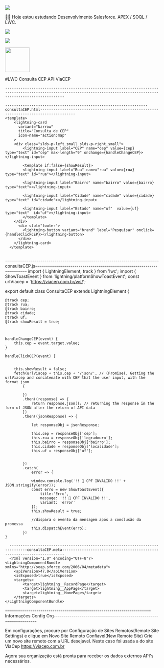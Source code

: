 
<img src="https://media-exp1.licdn.com/dms/image/C4D16AQFBe5q0Rr5OEg/profile-displaybackgroundimage-shrink_200_800/0/1603929596357?e=2147483647&v=beta&t=vHuFpes5cNqUMmIOi7QNzgtuR0fdnM-TaY3e6UVeJYQ">

👨‍💻 Hoje estou estudando Desenvolvimento Salesforce. APEX / SOQL / LWC.

  <a href="https://www.instagram.com/valteir.jr/" target="_blank"><img src="https://img.shields.io/badge/-Instagram-%23E4405F?style=for-the-badge&logo=instagram&logoColor=white" target="_blank"></a>

  <a href="https://www.linkedin.com/in/valteir-junior-bb722b205/" target="_blank"><img src="https://img.shields.io/badge/-LinkedIn-%230077B5?style=for-the-badge&logo=linkedin&logoColor=white" target="_blank"></a> 

<a href="https://trailblazer.me/id/jsilva288/" target="_blank"><img src="https://trailhead.salesforce.com/assets/trailhead-logo-5d3354441b4d8b97f21075b65e2aea266780d45943bbb36796ac25dc7cf4adc9.svg" width=80px></a>



#LWC  Consulta CEP API ViaCEP

```
-----------------------------------------------------------------------------------------------------------------------------------------------------------------------

-----------------------------------------------------------------consultaCEP.html--------------------------------------------------------------------------------------
<template>
    <lightning-card
      variant="Narrow"
      title="Consulta de CEP"
      icon-name="action:map"
    >
    <div class="slds-p-left_small slds-p-right_small">
        <lightning-input label="CEP" name="cep" value={cep} type="text" id="cep" max-length="9" onchange={handleChangeCEP}></lightning-input>
  
        <template if:false={showResult}>
        <lightning-input label="Rua" name="rua" value={rua} type="text" id="rua"></lightning-input>
  
        <lightning-input label="Bairro" name="bairro" value={bairro} type="text"></lightning-input>
  
        <lightning-input label="Cidade" name="cidade" value={cidade} type="text" id="cidade"></lightning-input>
  
        <lightning-input label="Estado" name="uf"  value={uf}  type="text"  id="uf"></lightning-input>
        </template>         
    </div>
      <div slot="footer">
        <lightning-button variant="brand" label="Pesquisar" onclick={handleClickCEP}></lightning-button>
      </div>
    </lightning-card>
  </template>
  
```
  ------------------------------------------------------------------------------consultaCEP.js-------------------------------------------------------------------------
import { LightningElement, track } from 'lwc';
import { ShowToastEvent } from 'lightning/platformShowToastEvent';
const urlViacep = 'https://viacep.com.br/ws/';

export default class ConsultaCEP extends LightningElement {

   
    @track cep;
    @track rua;
    @track bairro;
    @track cidade;
    @track uf;
    @track showResult = true;

    

    handleChangeCEP(event) {    
        this.cep = event.target.value;
    }

    handleClickCEP(event) {

              
        this.showResult = false;
        fetch(urlViacep + this.cep + '/json/', // (Promise). Getting the urlViacep and concatenate with CEP that the user input, with the format json
            {
                
            })
            .then((response) => {
                return response.json(); // returning the response in the form of JSON after the return of API data
            })
            .then((jsonResponse) => {

                let responseObj = jsonResponse;

                this.cep = responseObj['cep'];
                this.rua = responseObj['logradouro'];
                this.bairro = responseObj['bairro'];
                this.cidade = responseObj['localidade'];
                this.uf = responseObj['uf'];

                
            })
            .catch(
                error => {
                    
                window.console.log('!! 🚨 CPF INVALIDO !!' + JSON.stringify(error));
                const erro = new ShowToastEvent({
                    title:'Erro',
                    message: '!! 🚨 CPF INVALIDO !!', 
                    variant: 'error'
                });
                this.showResult = true;

                //dispara o evento da mensagem após a conclusão da promessa
                this.dispatchEvent(erro);
            })
    }
    
```
  ------------------------------------------------------------------------------consultaCEP.meta-----------------------------------------------------------------------
  <?xml version="1.0" encoding="UTF-8"?>
<LightningComponentBundle xmlns="http://soap.sforce.com/2006/04/metadata">
    <apiVersion>47.0</apiVersion>
    <isExposed>true</isExposed>
    <targets>
        <target>lightning__RecordPage</target>
        <target>lightning__AppPage</target>
        <target>lightning__HomePage</target>
    </targets>
</LightningComponentBundle>

 ```
  --------------------------------------------------------------------------Informações Config Org---------------------------------------------------------------------
  
Em configurações, procure por Configuração de Sites Remotos(Remote Site Settings) e clique em Novo Site Remoto Confiavel(New Remote Site)
Crie um novo site remoto com a URL desejavel. Neste caso foi usada a do site ViaCep https://viacep.com.br

Agora sua organização está pronta para receber os dados externos API's necessários. 





























